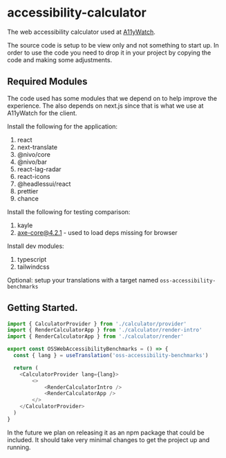 # accessibility-calculator

The web accessibility calculator used at [A11yWatch](https://a11ywatch.com).

The source code is setup to be view only and not something to start up. In order to use the code you need to drop it in your project by copying the code and making some adjustments.

## Required Modules

The code used has some modules that we depend on to help improve the experience. The also depends on next.js since that is what we use at A11yWatch for the client.

Install the following for the application:

1. react
1. next-translate
1. @nivo/core
1. @nivo/bar
1. react-lag-radar
1. react-icons
1. @headlessui/react
1. prettier
1. chance

Install the following for testing comparison:

1. kayle
1. axe-core@4.2.1 - used to load deps missing for browser

Install dev modules:

1. typescript
1. tailwindcss

Optional: setup your translations with a target named `oss-accessibility-benchmarks`

## Getting Started.

```ts
import { CalculatorProvider } from './calculator/provider'
import { RenderCalculatorApp } from './calculator/render-intro'
import { RenderCalculatorApp } from './calculator/render'

export const OSSWebAccessibilityBenchmarks = () => {
  const { lang } = useTranslation('oss-accessibility-benchmarks')

  return (
    <CalculatorProvider lang={lang}>
        <>
            <RenderCalculatorIntro />
            <RenderCalculatorApp />
        </>
    </CalculatorProvider>
  )
}
```

In the future we plan on releasing it as an npm package that could be included. It should take very minimal changes to get the project up and running.
